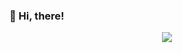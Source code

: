### 👋 Hi, there!

<div align="center">
    <img  src="https://github-readme-streak-stats.herokuapp.com/?user=Lee8150951" />
</div>
<!--
**Lee8150951/Lee8150951** is a ✨ _special_ ✨ repository because its `README.md` (this file) appears on your GitHub profile.

Here are some ideas to get you started:

- 🔭 I’m currently working on ...
- 🌱 I’m currently learning ...
- 👯 I’m looking to collaborate on ...
- 🤔 I’m looking for help with ...
- 💬 Ask me about ...
- 📫 How to reach me: ...
- 😄 Pronouns: ...
- ⚡ Fun fact: ...
-->
